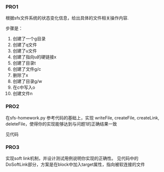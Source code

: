 ### PRO1
根据sfs文件系统的状态变化信息，给出具体的文件相关操作内容.

步骤是：

1. 创建了一个g目录
2. 创建了q文件
3. 创建了u文件
4. 创建了指向u的硬链接x
5. 创建了目录t
6. 创建了文件g/c
7. 删除了x
8. 创建了目录g/w
9. 在c中写入o
10. 创建文件n

### PRO2

在sfs-homework.py 参考代码的基础上，实现 writeFile, createFile, createLink, deleteFile，使得你的实现能够达到与问题1的正确结果一致

见代码

### PRO3

实现soft link机制，并设计测试用例说明你实现的正确性。
见代码中的DoSoftLink部分，方案是在block中加入target属性，指向被软连接的文件
